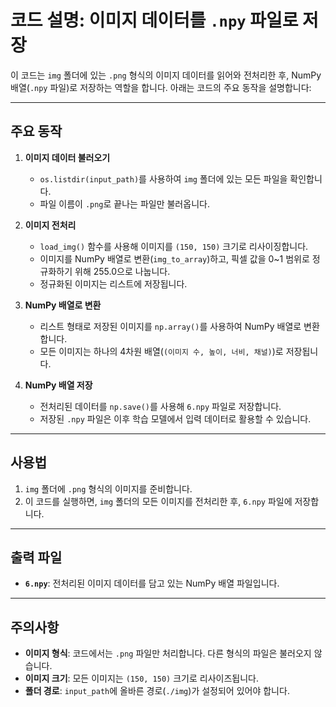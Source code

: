 # 코드 설명: 이미지 데이터를 `.npy` 파일로 저장

이 코드는 `img` 폴더에 있는 `.png` 형식의 이미지 데이터를 읽어와 전처리한 후, NumPy 배열(`.npy` 파일)로 저장하는 역할을 합니다. 아래는 코드의 주요 동작을 설명합니다:

---

## **주요 동작**
1. **이미지 데이터 불러오기**
   - `os.listdir(input_path)`를 사용하여 `img` 폴더에 있는 모든 파일을 확인합니다.
   - 파일 이름이 `.png`로 끝나는 파일만 불러옵니다.

2. **이미지 전처리**
   - `load_img()` 함수를 사용해 이미지를 `(150, 150)` 크기로 리사이징합니다.
   - 이미지를 NumPy 배열로 변환(`img_to_array`)하고, 픽셀 값을 0~1 범위로 정규화하기 위해 255.0으로 나눕니다.
   - 정규화된 이미지는 리스트에 저장됩니다.

3. **NumPy 배열로 변환**
   - 리스트 형태로 저장된 이미지를 `np.array()`를 사용하여 NumPy 배열로 변환합니다.
   - 모든 이미지는 하나의 4차원 배열(`(이미지 수, 높이, 너비, 채널)`)로 저장됩니다.

4. **NumPy 배열 저장**
   - 전처리된 데이터를 `np.save()`를 사용해 `6.npy` 파일로 저장합니다.
   - 저장된 `.npy` 파일은 이후 학습 모델에서 입력 데이터로 활용할 수 있습니다.

---

## **사용법**
1. `img` 폴더에 `.png` 형식의 이미지를 준비합니다.
2. 이 코드를 실행하면, `img` 폴더의 모든 이미지를 전처리한 후, `6.npy` 파일에 저장합니다.

---

## **출력 파일**
- **`6.npy`**: 전처리된 이미지 데이터를 담고 있는 NumPy 배열 파일입니다.

---

## **주의사항**
- **이미지 형식**: 코드에서는 `.png` 파일만 처리합니다. 다른 형식의 파일은 불러오지 않습니다.
- **이미지 크기**: 모든 이미지는 `(150, 150)` 크기로 리사이즈됩니다.
- **폴더 경로**: `input_path`에 올바른 경로(`./img`)가 설정되어 있어야 합니다.
